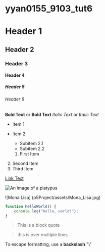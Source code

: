 # yyan0155_9103_tut6

# Header 1
## Header 2
### Header 3
#### Header 4
##### Header 5
###### Header 6

**Bold Text** or __Bold Text__
*Italic Text* or _Italic Text_

- Item 1
- Item 2
  - Subitem 2.1
  - Subitem 2.2

  1. First Item
2. Second Item
3. Third Item

[Link Text](https://www.google.com)

![An image of a platypus](https://museumsvictoria.com.au/media/16781/platypus-closeup.jpg)

![Mona Lisa] (p5Project/assets/Mona_Lisa.jpg)

```js
function helloWorld() {
    console.log("Hello, world!");
}
```

>This is a block quote

>this is
>over multiple lines

To escape formatting, use a **backslash** "\\"